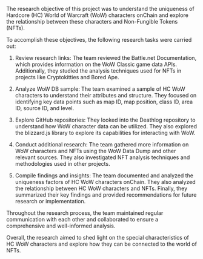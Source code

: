 The research objective of this project was to understand the uniqueness of Hardcore (HC) World of Warcraft (WoW) characters onChain and explore the relationship between these characters and Non-Fungible Tokens (NFTs).

To accomplish these objectives, the following research tasks were carried out:

1. Review research links: The team reviewed the Battle.net Documentation, which provides information on the WoW Classic game data APIs. Additionally, they studied the analysis techniques used for NFTs in projects like Cryptokitties and Bored Ape.

2. Analyze WoW DB sample: The team examined a sample of HC WoW characters to understand their attributes and structure. They focused on identifying key data points such as map ID, map position, class ID, area ID, source ID, and level.

3. Explore GitHub repositories: They looked into the Deathlog repository to understand how WoW character data can be utilized. They also explored the blizzard.js library to explore its capabilities for interacting with WoW.

4. Conduct additional research: The team gathered more information on WoW characters and NFTs using the WoW Data Dump and other relevant sources. They also investigated NFT analysis techniques and methodologies used in other projects.

5. Compile findings and insights: The team documented and analyzed the uniqueness factors of HC WoW characters onChain. They also analyzed the relationship between HC WoW characters and NFTs. Finally, they summarized their key findings and provided recommendations for future research or implementation.

Throughout the research process, the team maintained regular communication with each other and collaborated to ensure a comprehensive and well-informed analysis.

Overall, the research aimed to shed light on the special characteristics of HC WoW characters and explore how they can be connected to the world of NFTs.